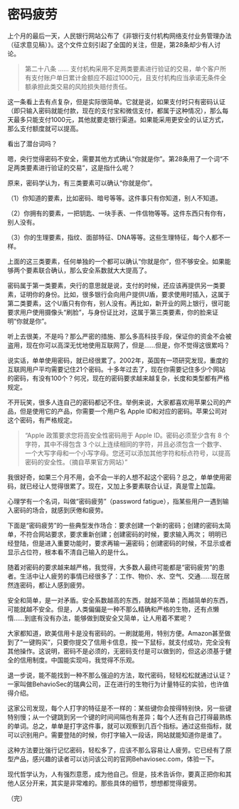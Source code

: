 # 密码疲劳

上个月的最后一天，人民银行网站公布了《非银行支付机构网络支付业务管理办法（征求意见稿）》。这个文件立刻引起了全国的关注，但是，第28条却少有人讨论。

> 第二十八条 …… 支付机构采用不足两类要素进行验证的交易，单个客户所有支付账户单日累计金额应不超过1000元，且支付机构应当承诺无条件全额承担此类交易的风险损失赔付责任。

这一条看上去有点复杂，但是实际很简单。它就是说，如果支付时只有密码认证（即只输入密码就能付款，现在的支付宝和微信支付，都属于这种情况），那么每天最多只能支付1000元，其他就要走银行渠道。如果能采用更安全的认证方式，那么支付额度就可以提高。

看出了潜台词吗？

嗯，央行觉得密码不安全，需要其他方式确认“你就是你”。第28条用了一个词“不足两类要素进行验证的交易”，这是指什么呢？

原来，密码学认为，有三类要素可以确认“你就是你”。

（1）你知道的要素，比如密码、暗号等等。这件事只有你知道，别人不知道。

（2）你拥有的要素，一把钥匙、一块手表、一件信物等等。这件东西只有你有，别人没有。

（3）你的生理要素，指纹、面部特征、DNA等等。这些生理特征，每个人都不一样。

上面的这三类要素，任何单独的一个都可以确认“你就是你”，但不够安全。如果能够两个要素联合确认，那么安全系数就大大提高了。

密码属于第一类要素，央行的意思就是说，支付的时候，还应该再提供另一类要素，证明你的身份。比如，很多银行会向用户提供U盾，要求使用时插入，这属于第二类要素，这个U盾只有你有，别人没有。再比如，新开业的网上银行，很可能要求用户使用摄像头“刷脸”，与身份证比对，这属于第三类要素，你的脸来证明“你就是你”。

听上去很美，不是吗？那么严密的措施、那么多高科技手段，保证你的资金不会被盗用，现在你可以高深无忧地使用互联网了，但是……但是，你不觉得这很累吗？

说实话，单单使用密码，就已经很累了。2002年，英国有一项研究发现，重度的互联网用户平均需要记住21个密码。十多年过去了，现在你需要记住多少个网站的密码，有没有100个？何况，现在的密码要求越来越复杂，长度和类型都有严格规定。

不开玩笑，很多人连自己的密码都记不住。举例来说，大家都喜欢用苹果公司的产品，但是使用它的产品，你需要一个用户名 Apple ID和对应的密码。苹果公司对这个密码，有严格规定。

> “Apple 政策要求您将高安全性密码用于 Apple ID。密码必须至少含有 8 个字符，其中不得包含 3 个以上连续相同的字符，并且必须包含一个数字、一个大写字母和一个小写字母。您还可以添加其他字符和标点符号，以提高密码的安全性。（摘自苹果官方网站）”

我很好奇，如果三个月不用，会不会一半的人想不起这个密码？总之，单单使用密码，就已经让人觉得很累了。现在，又加上多要素联合认证，真是雪上加霜。

心理学有一个名词，叫做“密码疲劳”（password fatigue），指某些用户一遇到输入密码的场合，就感到厌倦和疲劳。

下面是“密码疲劳”的一些典型发作场合：要求创建一个新的密码；创建的密码太简单，不符合网站要求，要求重新创建；创建密码的时候，要求输入两次； 明明已经登陆，但是进入重要功能时，要求再输一遍密码；创建密码的时候，不显示或者显示占位符，根本看不清自己输入的是什么。

随着对密码的要求越来越严格，我觉得，大多数人最终可能都是“密码疲劳”的患者。生活中让人疲劳的事情已经很多了：工作、物价、水、空气、交通……现在居然连密码，都让人感到疲劳。

安全和简单，是一对矛盾。安全系数越高的东西，就越不简单；而越简单的东西，可能就越不安全。但是，人类偏偏是一种不那么精确和严格的生物，还有点懒惰……到底有没有办法，能够做到既安全又简单，让人用着不累呢？

大家都知道，欧美信用卡是没有密码的。一刷就能用，特别方便。Amazon甚至做到了“一键购买”，只要你提交了信用卡信息，按一下鼠标，就支付成功，完全没有其他操作。这说明，密码不是必须的，无密码支付是可以做到的，但这必须基于健全的信用制度。中国能实现吗，我觉得不乐观。

退一步说，能不能找到一种不那么强迫的方法，取代密码，轻轻松松就通过认证？一家叫做BehavioSec的瑞典公司，正在进行的生物行为计量特征的实验，也许值得介绍。

这家公司发现，每个人打字的特征是不一样的：某些键你会按得特别快，另一些键特别慢；从一个键跳到另一个键的时间间隔也有差异；每个人还有自己打得最熟练的单词。总之，单单是打字这件事，就可以观察到几百个指标。通过这些指标，就可以识别用户。需要登陆的时候，你打字输入一段话，网站就能知道你是谁了。

这种方法要比强行记忆密码，轻松多了，应该不那么容易让人疲劳。它已经有了原型产品，感兴趣的读者可以访问该公司的官网Behaviosec.com，体验一下。

现代哲学认为，人有强烈意愿，成为他自己。但是，技术告诉你，要真正把你和其他人区分开来，其实是非常难的。那些具体的细节，想想都觉得疲劳。

（完）